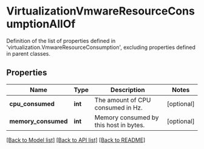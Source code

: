 # VirtualizationVmwareResourceConsumptionAllOf

Definition of the list of properties defined in 'virtualization.VmwareResourceConsumption', excluding properties defined in parent classes.
## Properties
Name | Type | Description | Notes
------------ | ------------- | ------------- | -------------
**cpu_consumed** | **int** | The amount of CPU consumed in Hz. | [optional] 
**memory_consumed** | **int** | Memory consumed by this host in bytes. | [optional] 

[[Back to Model list]](../README.md#documentation-for-models) [[Back to API list]](../README.md#documentation-for-api-endpoints) [[Back to README]](../README.md)


